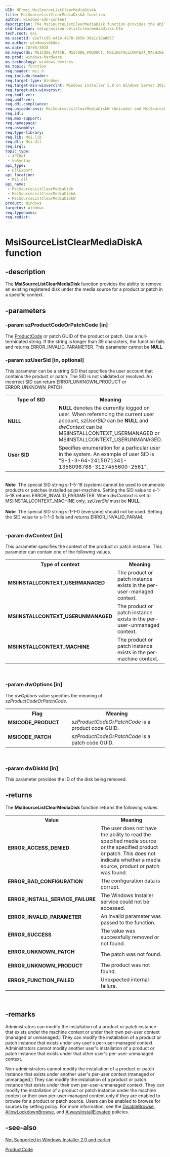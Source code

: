```yaml
---
UID: NF:msi.MsiSourceListClearMediaDiskA
title: MsiSourceListClearMediaDiskA function
author: windows-sdk-content
description: The MsiSourceListClearMediaDisk function provides the ability to remove an existing registered disk under the media source for a product or patch in a specific context.
old-location: setup\msisourcelistclearmediadisks.htm
tech.root: msi
ms.assetid: e2e7cc95-e41b-4270-8650-30a1c12a0057
ms.author: windowssdkdev
ms.date: 10/05/2018
ms.keywords: MSICODE_PATCH, MSICODE_PRODUCT, MSIINSTALLCONTEXT_MACHINE, MSIINSTALLCONTEXT_USERMANAGED, MSIINSTALLCONTEXT_USERUNMANAGED, MsiSourceListClearMediaDisk, MsiSourceListClearMediaDisk function, MsiSourceListClearMediaDiskA, MsiSourceListClearMediaDiskW, NULL, User SID, msi/MsiSourceListClearMediaDisk, msi/MsiSourceListClearMediaDiskA, msi/MsiSourceListClearMediaDiskW, setup.msisourcelistclearmediadisks
ms.prod: windows-hardware
ms.technology: windows-devices
ms.topic: function
req.header: msi.h
req.include-header: 
req.target-type: Windows
req.target-min-winverclnt: Windows Installer 5.0 on Windows Server 2012, Windows 8, Windows Server 2008 R2 or Windows 7. Windows Installer 4.0 or Windows Installer 4.5 on   Windows Server 2008 or Windows Vista. Windows Installer 3.0 or later on Windows Server 2003 or Windows XP. See the Windows Installer Run-Time Requirements for information about the minimum Windows service pack that is required by a Windows Installer version.
req.target-min-winversvr: 
req.kmdf-ver: 
req.umdf-ver: 
req.ddi-compliance: 
req.unicode-ansi: MsiSourceListClearMediaDiskW (Unicode) and MsiSourceListClearMediaDiskA (ANSI)
req.idl: 
req.max-support: 
req.namespace: 
req.assembly: 
req.type-library: 
req.lib: Msi.lib
req.dll: Msi.dll
req.irql: 
topic_type:
 - APIRef
 - kbSyntax
api_type:
 - DllExport
api_location:
 - Msi.dll
api_name:
 - MsiSourceListClearMediaDisk
 - MsiSourceListClearMediaDiskA
 - MsiSourceListClearMediaDiskW
product: Windows
targetos: Windows
req.typenames: 
req.redist: 
---
```


# MsiSourceListClearMediaDiskA function


## -description


 The <b>MsiSourceListClearMediaDisk</b> function provides the ability to remove an existing registered disk under the media source for a product or patch in a specific context.   
			
		


## -parameters




### -param szProductCodeOrPatchCode [in]

The <a href="https://msdn.microsoft.com/33cedd37-0343-471c-ad4b-0db5f98d5894">ProductCode</a> or patch GUID of the product or patch. Use a null-terminated string. If the string is longer than 39 characters, the function fails and returns ERROR_INVALID_PARAMETER. This parameter cannot be <b>NULL</b>.


### -param szUserSid [in, optional]

 This parameter can be a string SID that specifies the user account that contains the product or patch.  The SID is not validated or resolved. An incorrect SID can return ERROR_UNKNOWN_PRODUCT or ERROR_UNKNOWN_PATCH. 

<table>
<tr>
<th>Type of SID</th>
<th>Meaning</th>
</tr>
<tr>
<td width="40%"><a id="NULL"></a><a id="null"></a><dl>
<dt><b><b>NULL</b></b></dt>
</dl>
</td>
<td width="60%">
<b>NULL</b> denotes the currently logged on user.  When referencing the current user account, <i>szUserSID</i> can be <b>NULL</b> and <i>dwContext</i> can be  MSIINSTALLCONTEXT_USERMANAGED or MSIINSTALLCONTEXT_USERUNMANAGED.

</td>
</tr>
<tr>
<td width="40%"><a id="User_SID"></a><a id="user_sid"></a><a id="USER_SID"></a><dl>
<dt><b>User SID</b></dt>
</dl>
</td>
<td width="60%">
Specifies enumeration for a particular user in the system.  An example of user SID is "S-1-3-64-2415071341-1358098788-3127455600-2561".

</td>
</tr>
</table>
 

<div class="alert"><b>Note</b>  The special SID string s-1-5-18 (system) cannot be used to enumerate products or patches installed as per-machine.  Setting the SID value to s-1-5-18 returns ERROR_INVALID_PARAMETER. When <i>dwContext</i> is set to MSIINSTALLCONTEXT_MACHINE only, <i>szUserSid</i> must be <b>NULL</b>. 
</div>
<div> </div>
<div class="alert"><b>Note</b>  The special SID string s-1-1-0 (everyone) should not be used. Setting the SID value to s-1-1-0 fails and returns ERROR_INVALID_PARAM.</div>
<div> </div>

### -param dwContext [in]

This parameter specifies the context of the product or patch instance. This parameter can contain one of the following values.   

<table>
<tr>
<th>Type of context</th>
<th>Meaning</th>
</tr>
<tr>
<td width="40%"><a id="MSIINSTALLCONTEXT_USERMANAGED"></a><a id="msiinstallcontext_usermanaged"></a><dl>
<dt><b>MSIINSTALLCONTEXT_USERMANAGED</b></dt>
</dl>
</td>
<td width="60%">
The product or patch instance exists in the per-user-managed context. 

</td>
</tr>
<tr>
<td width="40%"><a id="MSIINSTALLCONTEXT_USERUNMANAGED"></a><a id="msiinstallcontext_userunmanaged"></a><dl>
<dt><b>MSIINSTALLCONTEXT_USERUNMANAGED</b></dt>
</dl>
</td>
<td width="60%">
 The product or patch instance exists in the  per-user-unmanaged context.

</td>
</tr>
<tr>
<td width="40%"><a id="MSIINSTALLCONTEXT_MACHINE"></a><a id="msiinstallcontext_machine"></a><dl>
<dt><b>MSIINSTALLCONTEXT_MACHINE</b></dt>
</dl>
</td>
<td width="60%">
The product or patch instance exists in the per-machine context.

</td>
</tr>
</table>
 


### -param dwOptions [in]

The <i>dwOptions</i> value specifies the meaning of <i>szProductCodeOrPatchCode</i>.

<table>
<tr>
<th>Flag</th>
<th>Meaning</th>
</tr>
<tr>
<td width="40%"><a id="MSICODE_PRODUCT"></a><a id="msicode_product"></a><dl>
<dt><b>MSICODE_PRODUCT</b></dt>
</dl>
</td>
<td width="60%">
<i>szProductCodeOrPatchCode</i> is a product code GUID. 



							

</td>
</tr>
<tr>
<td width="40%"><a id="MSICODE_PATCH"></a><a id="msicode_patch"></a><dl>
<dt><b>MSICODE_PATCH</b></dt>
</dl>
</td>
<td width="60%">
<i>szProductCodeOrPatchCode</i> is a patch code GUID.

</td>
</tr>
</table>
 


### -param dwDiskId [in]

This parameter provides the ID of the disk being removed.  


## -returns



The <b>MsiSourceListClearMediaDisk</b> function returns the following values.

<table>
<tr>
<th>Value</th>
<th>Meaning</th>
</tr>
<tr>
<td width="40%">
<dl>
<dt><b>ERROR_ACCESS_DENIED</b></dt>
</dl>
</td>
<td width="60%">
The user does not have the ability to read the specified media source or the specified product or patch. This does not indicate whether a media source, product or patch was found.

</td>
</tr>
<tr>
<td width="40%">
<dl>
<dt><b>ERROR_BAD_CONFIGURATION</b></dt>
</dl>
</td>
<td width="60%">
The configuration data is corrupt.

</td>
</tr>
<tr>
<td width="40%">
<dl>
<dt><b>ERROR_INSTALL_SERVICE_FAILURE</b></dt>
</dl>
</td>
<td width="60%">
The Windows Installer service could not be accessed.

</td>
</tr>
<tr>
<td width="40%">
<dl>
<dt><b>ERROR_INVALID_PARAMETER</b></dt>
</dl>
</td>
<td width="60%">
An invalid parameter was passed to the function.

</td>
</tr>
<tr>
<td width="40%">
<dl>
<dt><b>ERROR_SUCCESS</b></dt>
</dl>
</td>
<td width="60%">
The value was successfully removed or not found.

</td>
</tr>
<tr>
<td width="40%">
<dl>
<dt><b>ERROR_UNKNOWN_PATCH</b></dt>
</dl>
</td>
<td width="60%">
The patch was not found.

</td>
</tr>
<tr>
<td width="40%">
<dl>
<dt><b>ERROR_UNKNOWN_PRODUCT</b></dt>
</dl>
</td>
<td width="60%">
The product was not found.

</td>
</tr>
<tr>
<td width="40%">
<dl>
<dt><b>ERROR_FUNCTION_FAILED</b></dt>
</dl>
</td>
<td width="60%">
Unexpected internal failure.

</td>
</tr>
</table>
 




## -remarks



Administrators can modify the installation  of   a product or patch   instance that exists  under the machine context or under their own per-user context (managed or unmanaged.) They can modify the installation of  a product or patch instance that exists under any user's per-user-managed context.  Administrators cannot modify another user's installation of a product or patch instance  that exists  under that other user's per-user-unmanaged context. 

Non-administrators cannot  modify the installation of  a product or patch instance that exists under another user's per-user context (managed or unmanaged.) They can modify the installation of  a product or patch instance that exists under their own per-user-unmanaged context.  They can modify the installation of a product or patch instance under the machine context or their own per-user-managed context only if they are enabled to browse for a product or patch source. Users can be enabled to browse for sources by setting policy. For more information, see the <a href="https://msdn.microsoft.com/51806a4c-4ae5-42e9-9d58-8032108164cb">DisableBrowse</a>, <a href="https://msdn.microsoft.com/1cf83f77-75a4-48c3-961e-339c76ba4306">AllowLockdownBrowse</a>, and <a href="https://msdn.microsoft.com/0bbec06a-0a2b-430a-a361-317a319da615">AlwaysInstallElevated</a> policies.




## -see-also




<a href="https://msdn.microsoft.com/850b598a-338e-4f84-8336-01e962256a08">Not Supported in Windows Installer 2.0 and earlier</a>



<a href="https://msdn.microsoft.com/33cedd37-0343-471c-ad4b-0db5f98d5894">ProductCode</a>
 

 

